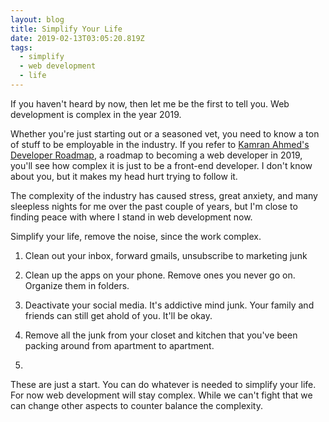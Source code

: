 ```yaml
---
layout: blog
title: Simplify Your Life
date: 2019-02-13T03:05:20.819Z
tags:
  - simplify
  - web development
  - life
---
```

If you haven't heard by now, then let me be the first to tell you. Web development is complex in the year 2019.

Whether you're just starting out or a seasoned vet, you need to know a ton of stuff to be employable in the industry. If you refer to [Kamran Ahmed's Developer Roadmap](https://github.com/kamranahmedse/developer-roadmap#introduction), a roadmap to becoming a web developer in 2019, you'll see how complex it is just to be a front-end developer. I don't know about you, but it makes my head hurt trying to follow it.

The complexity of the industry has caused stress, great anxiety, and many sleepless nights for me over the past couple of years, but I'm close to finding peace with where I stand in web development now. 

Simplify your life, remove the noise, since the work complex.

1. Clean out your inbox, forward gmails, unsubscribe to marketing junk

2. Clean up the apps on your phone. Remove ones you never go on. Organize them in folders.

3. Deactivate your social media. It's addictive mind junk. Your family and friends can still get ahold of you. It'll be okay.

4. Remove all the junk from your closet and kitchen that you've been packing around from apartment to apartment.

5.

These are just a start. You can do whatever is needed to simplify your life. For now web development will stay complex. While we can't fight that we can change other aspects to counter balance the complexity.
